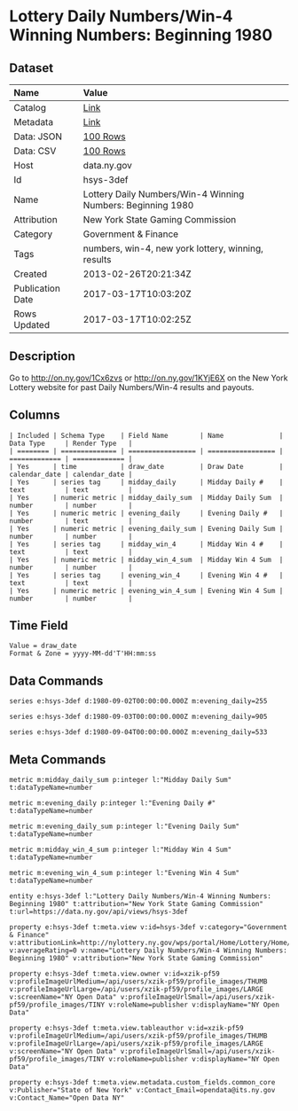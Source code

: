 # Lottery Daily Numbers/Win-4 Winning Numbers: Beginning 1980

## Dataset

| Name | Value |
| :--- | :---- |
| Catalog | [Link](https://catalog.data.gov/dataset/lottery-daily-numbers-win-4-winning-numbers-beginning-1980) |
| Metadata | [Link](https://data.ny.gov/api/views/hsys-3def) |
| Data: JSON | [100 Rows](https://data.ny.gov/api/views/hsys-3def/rows.json?max_rows=100) |
| Data: CSV | [100 Rows](https://data.ny.gov/api/views/hsys-3def/rows.csv?max_rows=100) |
| Host | data.ny.gov |
| Id | hsys-3def |
| Name | Lottery Daily Numbers/Win-4 Winning Numbers: Beginning 1980 |
| Attribution | New York State Gaming Commission |
| Category | Government & Finance |
| Tags | numbers, win-4, new york lottery, winning, results |
| Created | 2013-02-26T20:21:34Z |
| Publication Date | 2017-03-17T10:03:20Z |
| Rows Updated | 2017-03-17T10:02:25Z |

## Description

Go to http://on.ny.gov/1Cx6zvs or http://on.ny.gov/1KYjE6X on the New York Lottery website for past Daily Numbers/Win-4 results and payouts.

## Columns

```ls
| Included | Schema Type    | Field Name        | Name              | Data Type     | Render Type   |
| ======== | ============== | ================= | ================= | ============= | ============= |
| Yes      | time           | draw_date         | Draw Date         | calendar_date | calendar_date |
| Yes      | series tag     | midday_daily      | Midday Daily #    | text          | text          |
| Yes      | numeric metric | midday_daily_sum  | Midday Daily Sum  | number        | number        |
| Yes      | numeric metric | evening_daily     | Evening Daily #   | number        | text          |
| Yes      | numeric metric | evening_daily_sum | Evening Daily Sum | number        | number        |
| Yes      | series tag     | midday_win_4      | Midday Win 4 #    | text          | text          |
| Yes      | numeric metric | midday_win_4_sum  | Midday Win 4 Sum  | number        | number        |
| Yes      | series tag     | evening_win_4     | Evening Win 4 #   | text          | text          |
| Yes      | numeric metric | evening_win_4_sum | Evening Win 4 Sum | number        | number        |
```

## Time Field

```ls
Value = draw_date
Format & Zone = yyyy-MM-dd'T'HH:mm:ss
```

## Data Commands

```ls
series e:hsys-3def d:1980-09-02T00:00:00.000Z m:evening_daily=255

series e:hsys-3def d:1980-09-03T00:00:00.000Z m:evening_daily=905

series e:hsys-3def d:1980-09-04T00:00:00.000Z m:evening_daily=533
```

## Meta Commands

```ls
metric m:midday_daily_sum p:integer l:"Midday Daily Sum" t:dataTypeName=number

metric m:evening_daily p:integer l:"Evening Daily #" t:dataTypeName=number

metric m:evening_daily_sum p:integer l:"Evening Daily Sum" t:dataTypeName=number

metric m:midday_win_4_sum p:integer l:"Midday Win 4 Sum" t:dataTypeName=number

metric m:evening_win_4_sum p:integer l:"Evening Win 4 Sum" t:dataTypeName=number

entity e:hsys-3def l:"Lottery Daily Numbers/Win-4 Winning Numbers: Beginning 1980" t:attribution="New York State Gaming Commission" t:url=https://data.ny.gov/api/views/hsys-3def

property e:hsys-3def t:meta.view v:id=hsys-3def v:category="Government & Finance" v:attributionLink=http://nylottery.ny.gov/wps/portal/Home/Lottery/Home/YOUR+LOTTERY/Drawing+Results/drawing+results/ v:averageRating=0 v:name="Lottery Daily Numbers/Win-4 Winning Numbers: Beginning 1980" v:attribution="New York State Gaming Commission"

property e:hsys-3def t:meta.view.owner v:id=xzik-pf59 v:profileImageUrlMedium=/api/users/xzik-pf59/profile_images/THUMB v:profileImageUrlLarge=/api/users/xzik-pf59/profile_images/LARGE v:screenName="NY Open Data" v:profileImageUrlSmall=/api/users/xzik-pf59/profile_images/TINY v:roleName=publisher v:displayName="NY Open Data"

property e:hsys-3def t:meta.view.tableauthor v:id=xzik-pf59 v:profileImageUrlMedium=/api/users/xzik-pf59/profile_images/THUMB v:profileImageUrlLarge=/api/users/xzik-pf59/profile_images/LARGE v:screenName="NY Open Data" v:profileImageUrlSmall=/api/users/xzik-pf59/profile_images/TINY v:roleName=publisher v:displayName="NY Open Data"

property e:hsys-3def t:meta.view.metadata.custom_fields.common_core v:Publisher="State of New York" v:Contact_Email=opendata@its.ny.gov v:Contact_Name="Open Data NY"
```